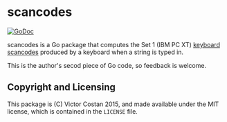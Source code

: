 # scancodes

[![GoDoc](https://godoc.org/github.com/pwnall/scancodes?status.svg)](https://godoc.org/github.com/pwnall/scancodes)

scancodes is a Go package that computes the Set 1 (IBM PC XT)
[keyboard scancodes](http://en.wikipedia.org/wiki/Scancode) produced by a
keyboard when a string is typed in.

This is the author's secod piece of Go code, so feedback is welcome.


## Copyright and Licensing

This package is (C) Victor Costan 2015, and made available under the MIT
license, which is contained in the `LICENSE` file.
